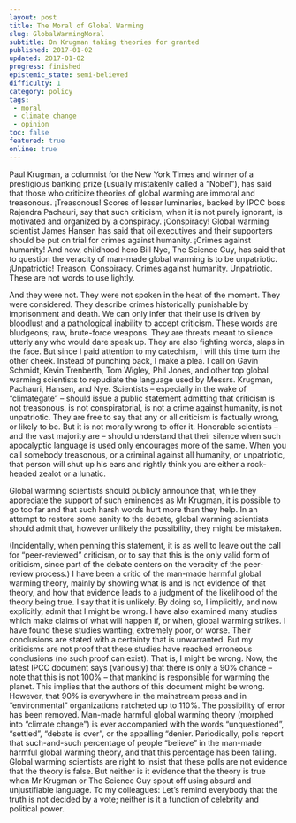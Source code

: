 ```yaml
---
layout: post
title: The Moral of Global Warming
slug: GlobalWarmingMoral
subtitle: On Krugman taking theories for granted
published: 2017-01-02
updated: 2017-01-02
progress: finished
epistemic_state: semi-believed
difficulty: 1
category: policy
tags:
 - moral
 - climate change
 - opinion
toc: false
featured: true
online: true
---
```

Paul Krugman, a columnist for the New York Times and winner of a prestigious banking prize (usually mistakenly called a “Nobel”), has said that those who criticize theories of global warming are immoral and treasonous. ¡Treasonous! Scores of lesser luminaries, backed by IPCC boss Rajendra Pachauri, say that such criticism, when it is not purely ignorant, is motivated and organized by a conspiracy. ¡Conspiracy! Global warming scientist James Hansen has said that oil executives and their supporters should be put on trial for crimes against humanity. ¡Crimes against humanity!
And now, childhood hero Bill Nye, The Science Guy, has said that to question the veracity of man-made global warming is to be unpatriotic. ¡Unpatriotic! Treason. Conspiracy. Crimes against humanity. Unpatriotic. These are not words to use lightly.

And they were not. They were not spoken in the heat of the moment. They were considered.
They describe crimes historically punishable by imprisonment and death. We can only infer that their use is driven by bloodlust and a pathological inability to accept criticism. These words are bludgeons; raw, brute-force weapons. They are threats meant to silence utterly any who would dare speak up. They are also fighting words, slaps in the face.
But since I paid attention to my catechism, I will this time turn the other cheek. Instead of punching back, I make a plea. I call on Gavin Schmidt, Kevin Trenberth, Tom Wigley, Phil Jones, and other top global warming scientists to repudiate the language used by Messrs. Krugman, Pachauri, Hansen, and Nye. Scientists &ndash; especially in the wake of “climategate” &ndash; should issue a public statement admitting that criticism is not treasonous, is not conspiratorial, is not a crime against humanity, is not unpatriotic. They are free to say that any or all criticism is factually wrong, or likely to be. But it is not morally wrong to offer it. Honorable scientists &ndash; and the vast majority are &ndash; should understand that their silence when such apocalyptic language is used only encourages more of the same. When you call somebody treasonous, or a criminal against all humanity, or unpatriotic, that person will shut up his ears and rightly think you are either a rock-headed zealot or a lunatic.

Global warming scientists should publicly announce that, while they appreciate the support of such eminences as Mr Krugman, it is possible to go too far and that such harsh words hurt more than they help. In an attempt to restore some sanity to the debate, global warming scientists should admit that, however unlikely the possibility, they might be mistaken.

(Incidentally, when penning this statement, it is as well to leave out the call for “peer-reviewed” criticism, or to say that this is the only valid form of criticism, since part of the debate centers on the veracity of the peer-review process.) I have been a critic of the man-made harmful global warming theory, mainly by showing what is and is not evidence of that theory, and how that evidence leads to a judgment of the likelihood of the theory being true. I say that it is unlikely. By doing so, I implicitly, and now explicitly, admit that I might be wrong. I have also examined many studies which make claims of what will happen if, or when, global warming strikes. I have found these studies wanting, extremely poor, or worse. Their conclusions are stated with a certainty that is unwarranted. But my criticisms are not proof that these studies have reached erroneous conclusions (no such proof can exist). That is, I might be wrong. Now, the latest IPCC document says (variously) that there is only a 90% chance &ndash; note that this is not 100% &ndash; that mankind is responsible for warming the planet. This implies that the authors of this document might be wrong. However, that 90% is everywhere in the mainstream press and in “environmental” organizations ratcheted up to 110%. The possibility of error has been removed. Man-made harmful global warming theory (morphed into “climate change”) is ever accompanied with the words “unquestioned”, “settled”, “debate is over”, or the appalling “denier. Periodically, polls report that such-and-such percentage of people “believe” in the man-made harmful global warming theory, and that this percentage has been falling. Global warming scientists are right to insist that these polls are not evidence that the theory is false. But neither is it evidence that the theory is true when Mr Krugman or The Science Guy spout off using absurd and unjustifiable language. To my colleagues: Let’s remind everybody that the truth is not decided by a vote; neither is it a function of celebrity and political power.